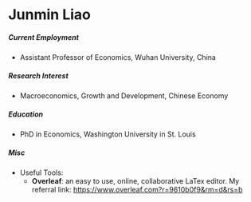 # Junmin Liao
##### Current Employment

+ Assistant Professor of Economics, Wuhan University, China

##### Research Interest

+ Macroeconomics, Growth and Development, Chinese Economy

##### Education

+ PhD in Economics, Washington University in St. Louis

##### Misc

+ Useful Tools:
    + **Overleaf**: an easy to use, online, collaborative LaTex editor. My referral link: https://www.overleaf.com?r=9610b0f9&rm=d&rs=b

